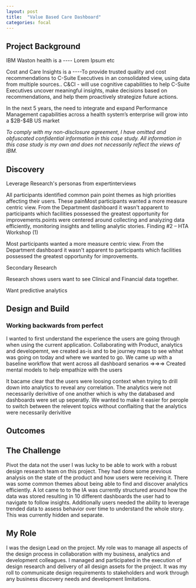 ```yaml
---
layout: post
title:  "Value Based Care Dashboard"
categories: focal
---
```



<div class="col-8">
  <h2>Project Background</h2>
  <p>IBM Waston health is a ---- Lorem Ipsum etc</p>
  <p>Cost and Care Insights is a ----To provide trusted quality and cost recommendations to C-Suite Executives in an consolidated view, using data from multiple sources..     C&CI - will use cognitive capabilities to help C-Suite Executives uncover meaningful insights, make decisions based on recommendations, and help them proactively strategize future actions.</p>
  <p>In the next 5 years, the need to integrate and expand Performance Management capabilities across a health system’s enterprise will grow into a $2B-$4B US market</p>
  <p><em>To comply with my non-disclosure agreement, I have omitted and obfuscated confidential information in this case study. All information in this case study is my own and does not necessarily reflect the views of IBM.</em></p>

  <h2>Discovery</h2>
  <p>Leverage Research's personas from expertinterviews</p>
  <p>All participants identified common pain point themes as high priorities affecting their users. These painMost participants wanted a more measure centric view. From the Department dashboard it wasn't apparent to participants which facilities possessed the greatest opportunity for improvements.points were centered around collecting and analyzing data efficiently, monitoring insights and telling analytic stories. Finding #2 – HTA Workshop (1)</p>
  <p>Most participants wanted a more measure centric view. From the Department dashboard it wasn't apparent to participants which facilities possessed the greatest opportunity for improvements.</p>
  <p>Secondary Research</p>
  <p>Research shows users want to see Clinical and Financial data together.</p>
  <p>Want predictive analytics</p>

  <h2>Design and Build</h2>
  <h3>Working backwards from perfect</h3>
  <p>I wanted to first understand the experience the users are going through when using the current application. Collaborating with Product, analytics and developemnt, we created as-is and to be journey maps to see whhat was going on today and where we wanted to go. We came up with a baseline workflow that went across all dashboard senarios =>=>=> Created mental models to help empathize with the users</p>
  <p>It bacame clear that the users were loosing context when trying to drill down into analytics to reveal any correlation. The analytics were not necessarily derivitive of one another which is why the databased and dashboards were set up seperatly. We wanted to make it easier for perople to switch between the relevent topics without conflaiting that the analytics were necessarily derivitive</p>

  <h2>Outcomes</h2>


</div>
<div class="col-4">
  <h2>The Challenge</h2>
  <p>Pivot the data not the user I was lucky to be able to work with a robust design research team on this project. They had done some previous analysis on the state of the product and how users were receiving it. There was some common themes about being able to find and discover analytics efficiently. A lot came to to the IA was currently structured around how the data was stored resulting in 10 different dashboards the user had to navigate to follow insights. Additionally users needed the ability to leverage trended data to assess behavior over time to understand the whole story. This was currently hidden and separate.</p>
  <h2>My Role</h2>
  <p>I was the design Lead on the project. My role was to manage all aspects of the design process in collaboration with my business, analytics and development colleagues. I managed and participated in the execution of design research and delivery of all design assets for the project. It was my roll to communicate design requirements to stakeholders and work through any business discovery needs and development limitations.</p>
</div>
